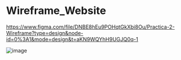 # Wireframe_Website
https://www.figma.com/file/DNBE8hEu9POHqtGkXbi8Ou/Practica-2-Wireframe?type=design&node-id=0%3A1&mode=design&t=aKN9WQYhH9UGJQ0q-1

![image](https://github.com/rutviprajapati16/Wireframe_Website/assets/97946004/310552ab-57bf-4691-a743-6b9cc8dfa5fd)
